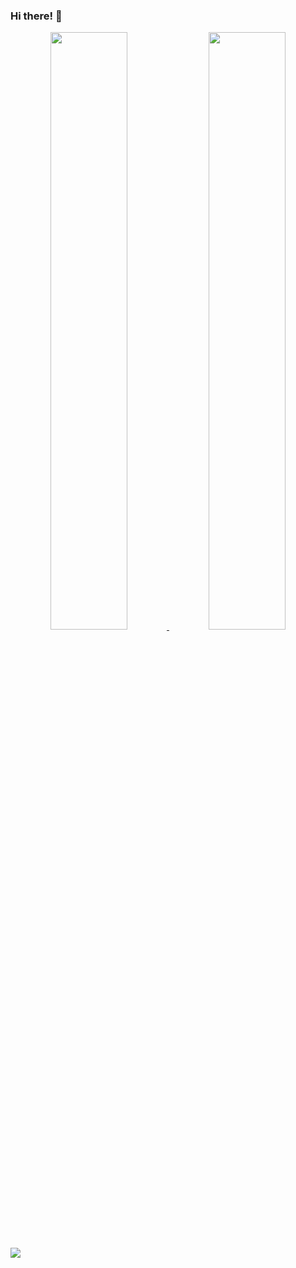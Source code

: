 ### Hi there! 👋

<p align="center">
  <a href="https://muftisamiullah.github.io/">
  <img width="49.5%" src="https://github-readme-stats-eight-theta.vercel.app/api?username=muftisamiullah&show_icons=true&theme=light&include_all_commits=true&count_private=true&hide_border=true" />
    <img width="49.5%" src="https://github-readme-streak-stats.herokuapp.com/?user=muftisamiullah&theme=light&hide_border=true" />
  </a>
</p>

![](https://visitcount.itsvg.in/api?id=muftisamiullah'&icon=0&color=0)
